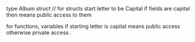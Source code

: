 




 type Album struct         // for structs start letter to be Capital
 if fields are capital then means public access to them

 for functions, variables if starting letter is capital means public access otherwise private access .